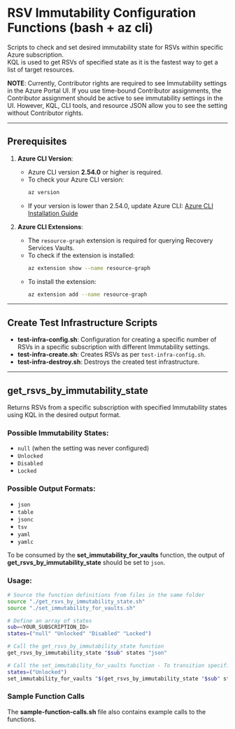# RSV Immutability Configuration Functions (bash + az cli)

Scripts to check and set desired immutability state for RSVs within specific Azure subscription.  
KQL is used to get RSVs of specified state as it is the fastest way to get a list of target resources.

**NOTE**: Currently, Contributor rights are required to see Immutability settings in the Azure Portal UI. If you use time-bound Contributor assignments, the Contributor assignment should be active to see immutability settings in the UI. However, KQL, CLI tools, and resource JSON allow you to see the setting without Contributor rights.

---

## **Prerequisites**

1. **Azure CLI Version**:
   - Azure CLI version **2.54.0** or higher is required.
   - To check your Azure CLI version:
     ```bash
     az version
     ```
   - If your version is lower than 2.54.0, update Azure CLI:
     [Azure CLI Installation Guide](https://learn.microsoft.com/en-us/cli/azure/install-azure-cli)

2. **Azure CLI Extensions**:
   - The `resource-graph` extension is required for querying Recovery Services Vaults.
   - To check if the extension is installed:
     ```bash
     az extension show --name resource-graph
     ```
   - To install the extension:
     ```bash
     az extension add --name resource-graph
     ```

---

## **Create Test Infrastructure Scripts**

- **test-infra-config.sh**: Configuration for creating a specific number of RSVs in a specific subscription with different Immutability settings.
- **test-infra-create.sh**: Creates RSVs as per `test-infra-config.sh`.
- **test-infra-destroy.sh**: Destroys the created test infrastructure.

---

## **get_rsvs_by_immutability_state**

Returns RSVs from a specific subscription with specified Immutability states using KQL in the desired output format.  

### **Possible Immutability States**:
- `null` (when the setting was never configured)
- `Unlocked`
- `Disabled`
- `Locked`

### **Possible Output Formats**:
- `json`
- `table`
- `jsonc`
- `tsv`
- `yaml`
- `yamlc`

To be consumed by the **set_immutability_for_vaults** function, the output of **get_rsvs_by_immutability_state** should be set to `json`.

### **Usage**:
```bash
# Source the function definitions from files in the same folder
source "./get_rsvs_by_immutability_state.sh"
source "./set_immutability_for_vaults.sh"

# Define an array of states
sub=<YOUR_SUBSCRIPTION_ID>
states=("null" "Unlocked" "Disabled" "Locked")

# Call the get_rsvs_by_immutability_state function
get_rsvs_by_immutability_state "$sub" states "json"

# Call the set_immutability_for_vaults function - To transition specified RSV states to desired state
states=("Unlocked")
set_immutability_for_vaults "$(get_rsvs_by_immutability_state "$sub" states json)" "Disabled" "$sub"
```

### Sample Function Calls

The **sample-function-calls.sh** file also contains example calls to the functions.

